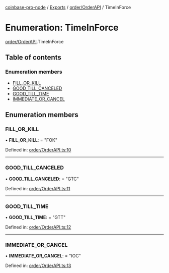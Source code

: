 [coinbase-pro-node](../../README.md) / [Exports](../../modules.md) / [order/OrderAPI](../../modules/order_orderapi.md) / TimeInForce

# Enumeration: TimeInForce

[order/OrderAPI](../../modules/order_orderapi.md).TimeInForce

## Table of contents

### Enumeration members

- [FILL_OR_KILL](orderapi.timeinforce.md#fill_or_kill)
- [GOOD_TILL_CANCELED](orderapi.timeinforce.md#good_till_canceled)
- [GOOD_TILL_TIME](orderapi.timeinforce.md#good_till_time)
- [IMMEDIATE_OR_CANCEL](orderapi.timeinforce.md#immediate_or_cancel)

## Enumeration members

### FILL_OR_KILL

• **FILL_OR_KILL**: = "FOK"

Defined in: [order/OrderAPI.ts:10](https://github.com/bennycode/coinbase-pro-node/blob/7d07dce/src/order/OrderAPI.ts#L10)

---

### GOOD_TILL_CANCELED

• **GOOD_TILL_CANCELED**: = "GTC"

Defined in: [order/OrderAPI.ts:11](https://github.com/bennycode/coinbase-pro-node/blob/7d07dce/src/order/OrderAPI.ts#L11)

---

### GOOD_TILL_TIME

• **GOOD_TILL_TIME**: = "GTT"

Defined in: [order/OrderAPI.ts:12](https://github.com/bennycode/coinbase-pro-node/blob/7d07dce/src/order/OrderAPI.ts#L12)

---

### IMMEDIATE_OR_CANCEL

• **IMMEDIATE_OR_CANCEL**: = "IOC"

Defined in: [order/OrderAPI.ts:13](https://github.com/bennycode/coinbase-pro-node/blob/7d07dce/src/order/OrderAPI.ts#L13)
